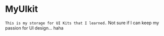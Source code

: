 # MyUIkit
``This is my storage for UI Kits that I learned.``
Not sure if I can keep my passion for UI design... haha
